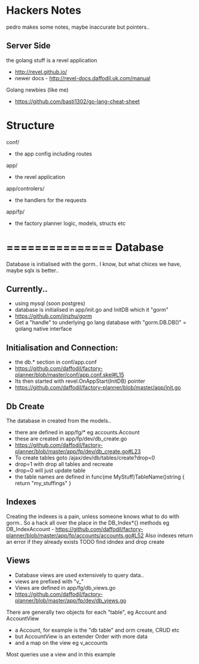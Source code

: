 Hackers Notes
==========================

pedro makes some notes, maybe inaccurate but pointers..


Server Side
-------------------------

the golang stuff is a revel application
- http://revel.github.io/
- newer docs - http://revel-docs.daffodil.uk.com/manual

Golang newbies (like me)
- https://github.com/basti1302/go-lang-cheat-sheet


Structure
============

conf/
- the app config including routes

app/
- the revel application


app/controlers/
- the handlers for the requests

app/fp/
- the factory planner logic, models, structs etc

===============
Database
===============
Database is initialised with the gorm..
I know, but what chices we have, maybe sqlx is better..

Currently..
-------------------------------
- using mysql (soon postgres)
- database is initialised in app/init.go and InitDB which it "gorm"
- https://github.com/jinzhu/gorm
- Get a "handle" to underlying go lang database with "gorm.DB.DB()" = golang native interface

Initialisation and Connection:
-------------------------------
- the db.* section in conf/app.conf
- https://github.com/daffodil/factory-planner/blob/master/conf/app.conf.skel#L15
- Its then started with revel.OnAppStart(InitDB) pointer
- https://github.com/daffodil/factory-planner/blob/master/app/init.go

Db Create
-------------
The database in created from the models..
- there are defined in app/fg/* eg accounts.Account
- these are created in app/fp/dev/db_create.go
- https://github.com/daffodil/factory-planner/blob/master/app/fp/dev/db_create.go#L23
- To create tables goto /ajax/dev/db/tables/create?drop=0
- drop=1 with drop all tables and recreate
- drop=0 will just update table
- the table names are defined in func(me MyStuff)TableName()string { return "my_stuffings" }

## Indexes ##

Creating the indexes is a pain, unless someone knows what to do with gorm..
So a hack all over the place in the DB_Index*{} methods eg
DB_IndexAccount - https://github.com/daffodil/factory-planner/blob/master/app/fp/accounts/accounts.go#L52
Also indexes return an error if they already exists
TODO find idndex and drop create

## Views  ##
- Database views are used extensively to query data..
- views are prefixed with "v_"
- Views are defined in app/fg/db_views.go
- https://github.com/daffodil/factory-planner/blob/master/app/fp/dev/db_views.go

There are generally two objects for each "table", eg Account and AccountView
 - a Account, for example is the "db table" and orm create, CRUD etc
 - but AccountView is an extender Order with more data
 - and a map on the view eg v_accounts
 
 Most queries use a view and in this example
 
 
